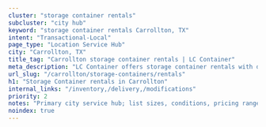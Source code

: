 ```yaml
---
cluster: "storage container rentals"
subcluster: "city hub"
keyword: "storage container rentals Carrollton, TX"
intent: "Transactional-Local"
page_type: "Location Service Hub"
city: "Carrollton, TX"
title_tag: "Carrollton storage container rentals | LC Container"
meta_description: "LC Container offers storage container rentals with delivery in Carrollton, TX. Local. Fast quotes. Since 2003."
url_slug: "/carrollton/storage-containers/rentals"
h1: "Storage Container rentals in Carrollton"
internal_links: "/inventory,/delivery,/modifications"
priority: 2
notes: "Primary city service hub; list sizes, conditions, pricing ranges, photos, testimonials."
noindex: true
---
```


<!-- TODO: Add unique city/inventory copy, images, and internal links here. -->
